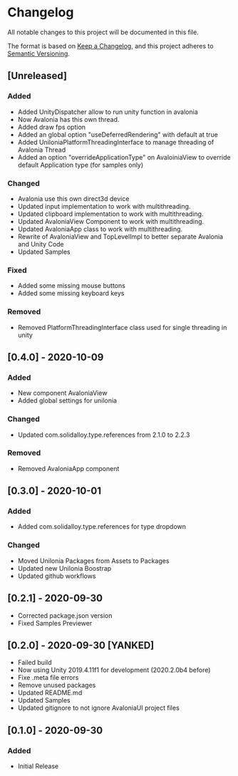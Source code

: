 # Changelog

All notable changes to this project will be documented in this file.

The format is based on [Keep a Changelog](https://keepachangelog.com/en/1.0.0/),
and this project adheres to [Semantic Versioning](https://semver.org/spec/v2.0.0.html).

## [Unreleased]

### Added

-   Added UnityDispatcher allow to run unity function in avalonia
-   Now Avalonia has this own thread.
-   Added draw fps option
-   Added an global option "useDeferredRendering" with default at true
-   Added UniloniaPlatformThreadingInterface to manage threading of Avalonia Thread
-   Added an option "overrideApplicationType" on AvaloiniaView to override default Application type (for samples only)

### Changed

-   Avalonia use this own direct3d device
-   Updated input implementation to work with multithreading.
-   Updated clipboard implementation to work with multithreading.
-   Updated AvaloniaView Component to work with multithreading.
-   Updated AvaloniaApp class to work with multithreading.
-   Rewrite of AvaloniaView and TopLevelImpl to better separate Avalonia and Unity Code
-   Updated Samples

### Fixed

- Added some missing mouse buttons
- Added some missing keyboard keys

### Removed

-   Removed PlatformThreadingInterface class used for single threading in unity

## [0.4.0] - 2020-10-09

### Added

-   New component AvaloniaView
-   Added global settings for unilonia

### Changed

-   Updated com.solidalloy.type.references from 2.1.0 to 2.2.3

### Removed

-   Removed AvaloniaApp component

## [0.3.0] - 2020-10-01

### Added

-   Added com.solidalloy.type.references for type dropdown

### Changed

-   Moved Unilonia Packages from Assets to Packages
-   Updated new Unilonia Boostrap
-   Updated github workflows

## [0.2.1] - 2020-09-30

-   Corrected package.json version
-   Fixed Samples Previewer

## [0.2.0] - 2020-09-30 [YANKED]

-   Failed build
-   Now using Unity 2019.4.11f1 for development (2020.2.0b4 before)
-   Fixe .meta file errors
-   Remove unused packages
-   Updated README.md
-   Updated Samples
-   Updated gitignore to not ignore AvaloniaUI project files

## [0.1.0] - 2020-09-30

### Added

-   Initial Release
